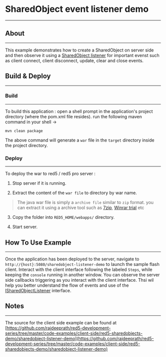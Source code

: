 # SharedObject event listener demo
---

## About
---


This example demonstrates how to create a SharedObject on server side and then observe it using a [SharedObject listener](#http://red5.org/javadoc/red5-server-common/org/red5/server/api/so/ISharedObjectListener.html) for important evenst such as client connect, client disconnect, update, clear and close events.

## Build & Deploy
---

### Build
---

To build this application : open a shell prompt in the application's project directory (where the pom.xml file resides). run the following maven command in your shell -> 

``` 
mvn clean package 

```

The above command will generate a `war` file in the `target` directory inside the project directory. 


### Deploy
---

To deploy the war to red5 / red5 pro server :

1. Stop server if it is running.

2. Extract the content of the `war file` to directory by war name. 

> The java war file is simply a `archive file` similar to `zip` format. you can extract it using a archive tool such as [7zip](#http://www.7-zip.org/), [Winrar trial](#http://www.rarlab.com/download.htm) etc

3. Copy the folder into `RED5_HOME/webapps/` directory.

4. Start server.



## How To Use Example
---

Once the application has been deployed to the server, navigate to `http://{host}:5080/sharedobject-listener-demo` to launch the sample flash client. Interact with the client interface following the labeled `Steps`, while keeping the `console` running in another window.
You can observe the server side callbacks triggering as you interact with the client interface. Thsi wil help you better understand the flow of events and use of the [ISharedObjectListener](http://red5.org/javadoc/red5-server-common/org/red5/server/api/so/ISharedObjectListener.html) interface.



## Notes
---

The source for the client side example can be found at [https://github.com/rajdeeprath/red5-development-series/tree/master/code-examples/client-side/red5-sharedobjects-demo/sharedobject-listener-demo](https://github.com/rajdeeprath/red5-development-series/tree/master/code-examples/client-side/red5-sharedobjects-demo/sharedobject-listener-demo)



